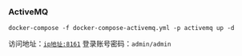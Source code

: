 ### ActiveMQ

```shell
docker-compose -f docker-compose-activemq.yml -p activemq up -d
```

访问地址：[`ip地址:8161`](http://www.zhengqingya.com:8161)
登录账号密码：`admin/admin`